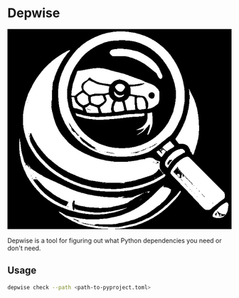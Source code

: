 # Depwise

![Depwise Logo](depwise_logo.png)

Depwise is a tool for figuring out what Python dependencies you need or don't need.

## Usage

```bash
depwise check --path <path-to-pyproject.toml>
```
